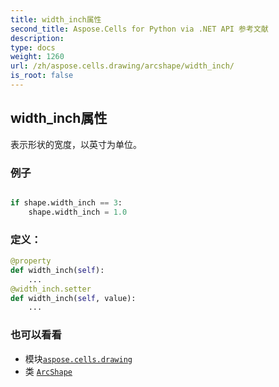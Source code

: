 ```yaml
---
title: width_inch属性
second_title: Aspose.Cells for Python via .NET API 参考文献
description:
type: docs
weight: 1260
url: /zh/aspose.cells.drawing/arcshape/width_inch/
is_root: false
---
```

## width_inch属性

表示形状的宽度，以英寸为单位。

### 例子

```python

if shape.width_inch == 3:
    shape.width_inch = 1.0

```
### 定义：
```python
@property
def width_inch(self):
    ...
@width_inch.setter
def width_inch(self, value):
    ...
```

### 也可以看看
* 模块[`aspose.cells.drawing`](../../)
* 类 [`ArcShape`](/cells/python-net/zh/aspose.cells.drawing/arcshape)
